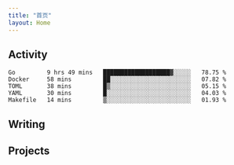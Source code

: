 ```yaml
---
title: "首页"
layout: Home
---
```


## Activity
<!--START_SECTION:waka-->
```text
Go         9 hrs 49 mins   ███████████████████▓░░░░░   78.75 % 
Docker     58 mins         ██░░░░░░░░░░░░░░░░░░░░░░░   07.82 % 
TOML       38 mins         █▒░░░░░░░░░░░░░░░░░░░░░░░   05.15 % 
YAML       30 mins         █░░░░░░░░░░░░░░░░░░░░░░░░   04.03 % 
Makefile   14 mins         ▒░░░░░░░░░░░░░░░░░░░░░░░░   01.93 % 
```
<!--END_SECTION:waka-->

## Writing
<PindedPosts />

## Projects
<Projects />
